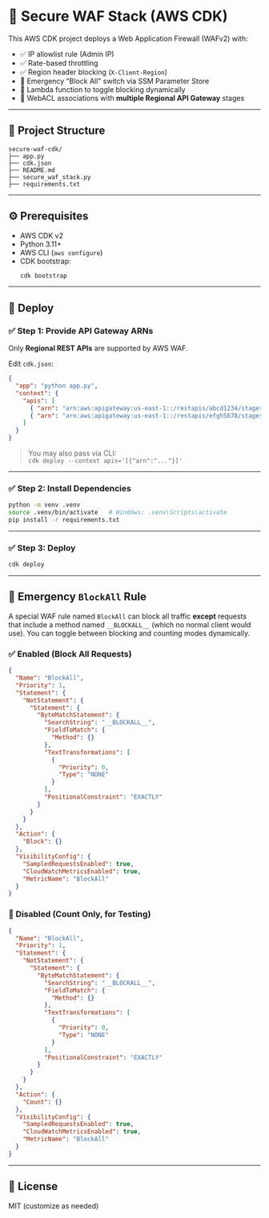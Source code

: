 
# 🔐 Secure WAF Stack (AWS CDK)

This AWS CDK project deploys a Web Application Firewall (WAFv2) with:

- ✅ IP allowlist rule (Admin IP)
- ✅ Rate-based throttling
- ✅ Region header blocking (`X-Client-Region`)
- 🚨 Emergency "Block All" switch via SSM Parameter Store
- 🔁 Lambda function to toggle blocking dynamically
- 🔗 WebACL associations with **multiple Regional API Gateway** stages

---

## 📁 Project Structure

```
secure-waf-cdk/
├── app.py
├── cdk.json
├── README.md
├── secure_waf_stack.py
├── requirements.txt
```

---

## ⚙️ Prerequisites

- AWS CDK v2
- Python 3.11+
- AWS CLI (`aws configure`)
- CDK bootstrap:  
  ```bash
  cdk bootstrap
  ```

---

## 🚀 Deploy

### ✅ Step 1: Provide API Gateway ARNs

Only **Regional REST APIs** are supported by AWS WAF.

Edit `cdk.json`:

```json
{
  "app": "python app.py",
  "context": {
    "apis": [
      { "arn": "arn:aws:apigateway:us-east-1::/restapis/abcd1234/stages/prod" },
      { "arn": "arn:aws:apigateway:us-east-1::/restapis/efgh5678/stages/v1" }
    ]
  }
}
```

> You may also pass via CLI:  
> `cdk deploy --context apis='[{"arn":"..."}]'`

---

### ✅ Step 2: Install Dependencies

```bash
python -m venv .venv
source .venv/bin/activate   # Windows: .venv\Scripts\activate
pip install -r requirements.txt
```

---

### ✅ Step 3: Deploy

```bash
cdk deploy
```

---

## 🚨 Emergency `BlockAll` Rule

A special WAF rule named `BlockAll` can block all traffic **except** requests that include a method named `__BLOCKALL__` (which no normal client would use). You can toggle between blocking and counting modes dynamically.

### ✅ Enabled (Block All Requests)

```json
{
  "Name": "BlockAll",
  "Priority": 1,
  "Statement": {
    "NotStatement": {
      "Statement": {
        "ByteMatchStatement": {
          "SearchString": "__BLOCKALL__",
          "FieldToMatch": {
            "Method": {}
          },
          "TextTransformations": [
            {
              "Priority": 0,
              "Type": "NONE"
            }
          ],
          "PositionalConstraint": "EXACTLY"
        }
      }
    }
  },
  "Action": {
    "Block": {}
  },
  "VisibilityConfig": {
    "SampledRequestsEnabled": true,
    "CloudWatchMetricsEnabled": true,
    "MetricName": "BlockAll"
  }
}
```

### 🧪 Disabled (Count Only, for Testing)

```json
{
  "Name": "BlockAll",
  "Priority": 1,
  "Statement": {
    "NotStatement": {
      "Statement": {
        "ByteMatchStatement": {
          "SearchString": "__BLOCKALL__",
          "FieldToMatch": {
            "Method": {}
          },
          "TextTransformations": [
            {
              "Priority": 0,
              "Type": "NONE"
            }
          ],
          "PositionalConstraint": "EXACTLY"
        }
      }
    }
  },
  "Action": {
    "Count": {}
  },
  "VisibilityConfig": {
    "SampledRequestsEnabled": true,
    "CloudWatchMetricsEnabled": true,
    "MetricName": "BlockAll"
  }
}
```

---

## 📝 License

MIT (customize as needed)
